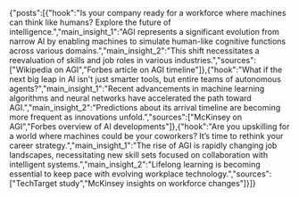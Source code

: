 {"posts":[{"hook":"Is your company ready for a workforce where machines can think like humans? Explore the future of intelligence.","main_insight_1":"AGI represents a significant evolution from narrow AI by enabling machines to simulate human-like cognitive functions across various domains.","main_insight_2":"This shift necessitates a reevaluation of skills and job roles in various industries.","sources":["Wikipedia on AGI","Forbes article on AGI timeline"]},{"hook":"What if the next big leap in AI isn't just smarter tools, but entire teams of autonomous agents?","main_insight_1":"Recent advancements in machine learning algorithms and neural networks have accelerated the path toward AGI.","main_insight_2":"Predictions about its arrival timeline are becoming more frequent as innovations unfold.","sources":["McKinsey on AGI","Forbes overview of AI developments"]},{"hook":"Are you upskilling for a world where machines could be your coworkers? It’s time to rethink your career strategy.","main_insight_1":"The rise of AGI is rapidly changing job landscapes, necessitating new skill sets focused on collaboration with intelligent systems.","main_insight_2":"Lifelong learning is becoming essential to keep pace with evolving workplace technology.","sources":["TechTarget study","McKinsey insights on workforce changes"]}]}